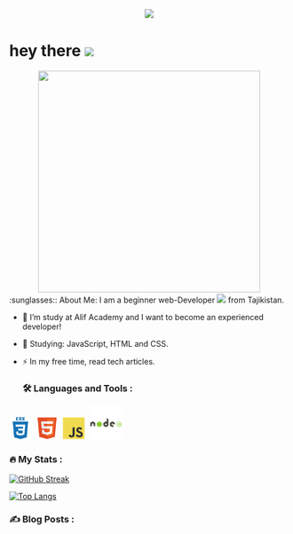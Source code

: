 <div id="header" align="center">
  <img src="https://media.giphy.com/media/l2SpQQIiN6ueZPGXm/giphy.gif">
</div>
<div id="badges">
<h1>
  hey there
  <img src="https://media.giphy.com/media/hvRJCLFzcasrR4ia7z/giphy.gif" width="30px"/>
</h1>

  <div align="center">
  <img src="https://media.giphy.com/media/l46Cy1rHbQ92uuLXa/giphy.gif" width="400" height="400"/>
</div>
 :sunglasses:: About Me: I am a beginner web-Developer <img src="https://media.giphy.com/media/WUlplcMpOCEmTGBtBW/giphy.gif" width="30"> from Tajikistan.
  
- :telescope: I’m study at Alif Academy and I want to become an experienced developer!
   
- :seedling: Studying: JavaScript, HTML and CSS.

- :zap: In my free time, read tech articles.
  
  ### :hammer_and_wrench: Languages and Tools : 
 <div>
  <img src="https://github.com/devicons/devicon/blob/master/icons/css3/css3-plain-wordmark.svg"  title="CSS3" alt="CSS" width="40" height="40"/>&nbsp;
   <img src="https://github.com/devicons/devicon/blob/master/icons/html5/html5-original.svg" title="HTML5" alt="HTML" width="40" height="40"/>&nbsp;
  <img src="https://github.com/devicons/devicon/blob/master/icons/javascript/javascript-original.svg" title="JavaScript" alt="JavaScript" width="40" height="40"/>&nbsp; 
   <img src="https://github.com/devicons/devicon/blob/master/icons/nodejs/nodejs-original-wordmark.svg" title="NodeJS" alt="NodeJS" width="60" height="60"/>&nbsp;
  </div>
  
  ### :fire: My Stats :
  [![GitHub Streak](http://github-readme-streak-stats.herokuapp.com?user=FarahnozMuu&theme=dark&background=000000)](https://git.io/streak-stats)
  
  [![Top Langs](https://github-readme-stats.vercel.app/api/top-langs/?username=FarahnozMuu&layout=compact&theme=vision-friendly-dark)](https://github.com/anuraghazra/github-readme-stats)
  
  ### :writing_hand: Blog Posts :
  <!-- BLOG-POST-LIST:START -->

<!-- BLOG-POST-LIST:END -->
